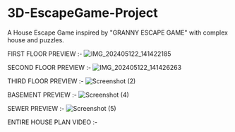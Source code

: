 # 3D-EscapeGame-Project
 A House Escape Game inspired by  "GRANNY ESCAPE GAME" with complex house and puzzles.

FIRST FLOOR PREVIEW :-
![IMG_202405122_141422185](https://github.com/Frierensama/3D-EscapeGame/assets/136024482/40958d5d-48c7-42ac-bd4d-4c47082295b2)



SECOND FLOOR PREVIEW :-
![IMG_202405122_141426263](https://github.com/Frierensama/3D-EscapeGame/assets/136024482/d04386b3-fa6e-4a08-bcea-71d69b4e9bca)



THIRD FLOOR PREVIEW :-
![Screenshot (2)](https://github.com/Frierensama/3D-EscapeGame/assets/136024482/3587b6f9-e296-4e2f-8815-ecda7e42c2b8)



BASEMENT PREVIEW :-
![Screenshot (4)](https://github.com/Frierensama/3D-EscapeGame/assets/136024482/daefc861-2c34-44b0-abf0-05b8f5e7ba52)



SEWER PREVIEW :-
![Screenshot (5)](https://github.com/Frierensama/3D-EscapeGame/assets/136024482/c59b2cb2-9afd-478f-b3d7-bf16a9a93877)



ENTIRE HOUSE PLAN VIDEO :-


